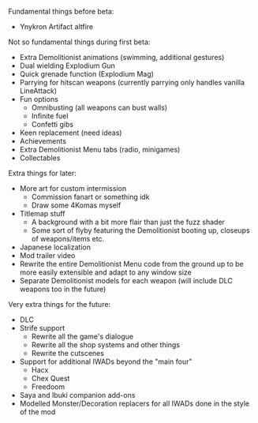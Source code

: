 Fundamental things before beta:
 - Ynykron Artifact altfire

Not so fundamental things during first beta:
 - Extra Demolitionist animations (swimming, additional gestures)
 - Dual wielding Explodium Gun
 - Quick grenade function (Explodium Mag)
 - Parrying for hitscan weapons (currently parrying only handles vanilla LineAttack)
 - Fun options
   - Omnibusting (all weapons can bust walls)
   - Infinite fuel
   - Confetti gibs
 - Keen replacement (need ideas)
 - Achievements
 - Extra Demolitionist Menu tabs (radio, minigames)
 - Collectables

Extra things for later:
 - More art for custom intermission
   - Commission fanart or something idk
   - Draw some 4Komas myself
 - Titlemap stuff
   - A background with a bit more flair than just the fuzz shader
   - Some sort of flyby featuring the Demolitionist booting up, closeups of weapons/items etc.
 - Japanese localization
 - Mod trailer video
 - Rewrite the entire Demolitionist Menu code from the ground up to be more easily extensible and adapt to any window size
 - Separate Demolitionist models for each weapon (will include DLC weapons too in the future)

Very extra things for the future:
 - DLC
 - Strife support
   - Rewrite all the game's dialogue
   - Rewrite all the shop systems and other things
   - Rewrite the cutscenes
 - Support for additional IWADs beyond the "main four"
   - Hacx
   - Chex Quest
   - Freedoom
 - Saya and Ibuki companion add-ons
 - Modelled Monster/Decoration replacers for all IWADs done in the style of the mod
